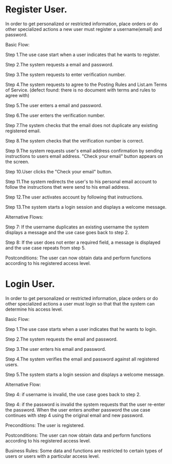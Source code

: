 # Register User.

In order to get personalized or restricted information, place orders or do other specialized actions a new user must register a username(email) and password.



Basic Flow:

Step 1.The use case start when a user indicates that he wants to register.

Step 2.The system requests a email and password.

Step 3.The system requests to enter verification number.

Step 4.The system requests to agree to the Posting Rules and List.am Terms of Service. (defect found: there is no document with terms and rules to agree with)

Step 5.The user enters a email and password.

Step 6.The user enters the verification number.

Step 7.The system checks that the email does not duplicate any existing registered email.

Step 8.The system checks that the verification number is correct.

Step 9.The system requests user's email address confirmation by sending instructions to users email address. "Check your email" button appears on the screen.

Step 10.User clicks the "Check your email" button.

Step 11.The system redirects the user's to his personal email account to follow the instructions thet were send to his email address.

Step 12.The user activates account by following that instructions.

Step 13.The system starts a login session and displays a welcome message.


Alternative Flows:

Step 7: If the username duplicates an existing username the system displays a message and the use case goes back to step 2.

Step 8: If the user does not enter a required field, a message is displayed and the use case repeats from step 5.


Postconditions:	The user can now obtain data and perform functions according to his registered access level.




# Login User.

In order to get personalized or restricted information, place orders or do other specialized actions a user must login so that that the system can determine his access level.


Basic Flow:

Step 1.The use case starts when a user indicates that he wants to login.

Step 2.The system requests the email and password.

Step 3.The user enters his email and password.

Step 4.The system verifies the email and password against all registered users.

Step 5.The system starts a login session and displays a welcome message.


Alternative Flow:

Step 4: if username is invalid, the use case goes back to step 2.

Step 4: if the password is invalid the system requests that the user re-enter the password. When the user enters another password the use case continues with step 4 using the original email and new password.


Preconditions:
The user is registered.

Postconditions:
The user can now obtain data and perform functions according to his registered access level.

Business Rules:	
Some data and functions are restricted to certain types of users or users with a particular access level.
